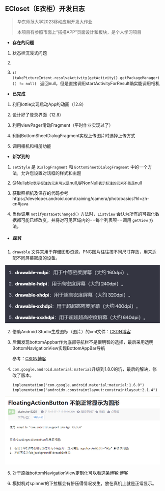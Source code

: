 ##  ECloset（E衣柜）开发日志

> 华东师范大学2023移动应用开发大作业
>
> 本项目有参照市面上“搭搭APP”页面设计和板块，是个人学习项目

- **存在的问题**

1. 状态栏沉浸式问题

2. 

3. `if (takePictureIntent.resolveActivity(getActivity().getPackageManager()) != null) ` 返回null，但是直接调用startActivityForResult确实能调用相机

   

- **已完成**

1. 利用lottie实现启动App的动画（12.8）
2. 设计好了登录界面（12.8）

3. 利用viewPager滑动Fragment（平时作业实现过了）

4. 利用BottomSheetDialogFragment实现上传图片时选择上传方式

5. 调用相机和相册功能

- **新学到的**

1. `setStyle` 是 `DialogFragment` 和 `BottomSheetDialogFragment` 中的一个方法，允许您设置对话框的样式和主题

2. @Nullable` 表示标注的元素可以是 `null,@NonNull` 表示标注的元素不能是 `null

3. 获取照相机及保存的代码参考https://developer.android.com/training/camera/photobasics?hl=zh-cn#java

4. 当你调用 `notifyDataSetChanged()` 方法时，`ListView` 会认为所有的可视化数据都可能已经改变，并将对可见区域内的==每个列表项==调用 `getView` 方法。



- ##### 踩坑

1. `drawable` 文件夹用于存储图形资源，PNG图片往往按不同尺寸存放，用来适配不同屏幕密度的设备。

![image-20231207185532645](./assets/image-20231207185532645.png)

2. 借助Android Studio生成图标（图片）的xml文件：[CSDN博客](https://blog.csdn.net/gongjing457/article/details/126149840?ops_request_misc=&request_id=&biz_id=102&utm_term=android%E4%B8%AD%E5%A6%82%E4%BD%95%E5%88%9B%E5%BB%BA%E5%9B%BE%E6%A0%87%E8%B5%84%E6%BA%90%E6%96%87%E4%BB%B6&utm_medium=distribute.pc_search_result.none-task-blog-2~all~sobaiduweb~default-1-126149840.142^v96^pc_search_result_base7&spm=1018.2226.3001.4187)

3. 后面发现bottomAppbar作为底部导航栏不是很明智的选择，最后采用透明BottomNavigationView实现BottomAppBar导航

   参考：[CSDN博客](https://blog.csdn.net/weixin_44759237/article/details/128667949?ops_request_misc=&request_id=&biz_id=102&utm_term=android%20%E5%BC%80%E5%8F%91%20bottomappbar&utm_medium=distribute.pc_search_result.none-task-blog-2~all~sobaiduweb~default-5-128667949.142pc_search_result_base7&spm=1018.2226.3001.4187)

4. `com.google.android.material:material`升级到1.8.0的坑，最后的解决，修改了版本。

   ```
   implementation("com.google.android.material:material:1.6.0")
   implementation("androidx.constraintlayout:constraintlayout:2.1.4")
   ```

![image-20231207203652957](./assets/image-20231207203652957.png)



5. 对于原始bottomNavigationView定制化可以看这条博客:[博客](https://blog.csdn.net/u012400885/article/details/110791780?ops_request_misc=%257B%2522request%255Fid%2522%253A%2522170205354816800197072112%2522%252C%2522scm%2522%253A%252220140713.130102334.pc%255Fall.%2522%257D&request_id=170205354816800197072112&biz_id=0&utm_medium=distribute.pc_search_result.none-task-blog-2~all~first_rank_ecpm_v1~rank_v31_ecpm-1-110791780-null-null.142^v96^pc_search_result_base7&utm_term=%E5%A6%82%E4%BD%95%E4%BF%AE%E6%94%B9BottomNavigationView%E9%AB%98%E5%BA%A6&spm=1018.2226.3001.4187)

6. 模拟机对spinner的下拉框会有挤压得情况发生，放在真机上就是正常显示。
